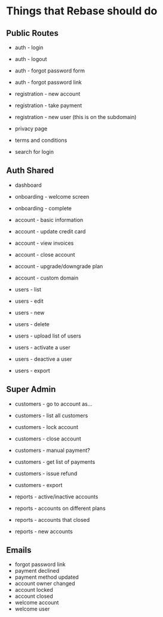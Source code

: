 # Things that Rebase should do

## Public Routes

-  auth - login
-  auth - logout
-  auth - forgot password form
-  auth - forgot password link

-  registration - new account
-  registration - take payment
-  registration - new user (this is on the subdomain)

-  privacy page
-  terms and conditions

-  search for login

## Auth Shared

-  dashboard
-  onboarding - welcome screen
-  onboarding - complete

-  account - basic information
-  account - update credit card
-  account - view invoices
-  account - close account
-  account - upgrade/downgrade plan
-  account - custom domain

-  users - list
-  users - edit
-  users - new
-  users - delete
-  users - upload list of users
-  users - activate a user
-  users - deactive a user
-  users - export

## Super Admin

-  customers - go to account as...
-  customers - list all customers
-  customers - lock account
-  customers - close account
-  customers - manual payment?
-  customers - get list of payments
-  customers - issue refund
-  customers - export

-  reports - active/inactive accounts
-  reports - accounts on different plans
-  reports - accounts that closed
-  reports - new accounts

## Emails

-  forgot password link
-  payment declined
-  payment method updated
-  account owner changed
-  account locked
-  account closed
-  welcome account
-  welcome user
